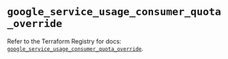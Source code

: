 # `google_service_usage_consumer_quota_override`

Refer to the Terraform Registry for docs: [`google_service_usage_consumer_quota_override`](https://registry.terraform.io/providers/hashicorp/google-beta/5.11.0/docs/resources/google_service_usage_consumer_quota_override).
